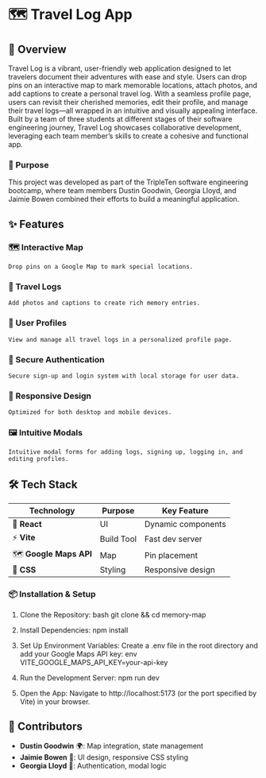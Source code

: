 # 🗺️ Travel Log App

## 📖 Overview
Travel Log is a vibrant, user-friendly web application designed to let travelers document their adventures with ease and style. Users can drop pins on an interactive map to mark memorable locations, attach photos, and add captions to create a personal travel log. With a seamless profile page, users can revisit their cherished memories, edit their profile, and manage their travel logs—all wrapped in an intuitive and visually appealing interface. Built by a team of three students at different stages of their software engineering journey, Travel Log showcases collaborative development, leveraging each team member’s skills to create a cohesive and functional app.

### 🎯 Purpose
This project was developed as part of the TripleTen software engineering bootcamp, where team members Dustin Goodwin, Georgia Lloyd, and Jaimie Bowen combined their efforts to build a meaningful application.

## ✨ Features
### 🗺️ Interactive Map
    Drop pins on a Google Map to mark special locations.
### 📸 Travel Logs
    Add photos and captions to create rich memory entries.
### 👤 User Profiles
    View and manage all travel logs in a personalized profile page.
### 🔐 Secure Authentication
    Secure sign-up and login system with local storage for user data.
### 📱 Responsive Design
    Optimized for both desktop and mobile devices.
### 🖼️ Intuitive Modals
    Intuitive modal forms for adding logs, signing up, logging in, and editing profiles.

## 🛠️ Tech Stack
|      **Technology**     | **Purpose** |   **Key Feature**  |
|-------------------------|-------------|--------------------|
| 📝 **React**           | UI          | Dynamic components |
| ⚡ **Vite**            | Build Tool  | Fast dev server    |
| 🗺️ **Google Maps API** | Map         | Pin placement      |
| 🎨 **CSS**             | Styling     | Responsive design  |

### 📦 Installation & Setup
1. Clone the Repository:
    bash
    git clone [<repository-url>](https://github.com/DGOOD-15/MemoryMap.git) && cd memory-map

2. Install Dependencies:
    npm install

3. Set Up Environment Variables:
    Create a .env file in the root directory and add your Google Maps API key:
    env
    VITE_GOOGLE_MAPS_API_KEY=your-api-key

4. Run the Development Server:
    npm run dev

5. Open the App:
    Navigate to http://localhost:5173 (or the port specified by Vite) in your browser.

## 👥 Contributors
- **Dustin Goodwin** 🌍: Map integration, state management
- **Jaimie Bowen** 🎨: UI design, responsive CSS styling
- **Georgia Lloyd** 🔐: Authentication, modal logic